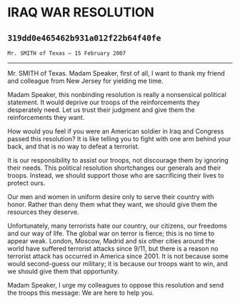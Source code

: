 # IRAQ WAR RESOLUTION
## `319dd0e465462b931a012f22b64f40fe`
`Mr. SMITH of Texas — 15 February 2007`

---


Mr. SMITH of Texas. Madam Speaker, first of all, I want to thank my 
friend and colleague from New Jersey for yielding me time.

Madam Speaker, this nonbinding resolution is really a nonsensical 
political statement. It would deprive our troops of the reinforcements 
they desperately need. Let us trust their judgment and give them the 
reinforcements they want.

How would you feel if you were an American soldier in Iraq and 
Congress passed this resolution? It is like telling you to fight with 
one arm behind your back, and that is no way to defeat a terrorist.

It is our responsibility to assist our troops, not discourage them by 
ignoring their needs. This political resolution shortchanges our 
generals and their troops. Instead, we should support those who are 
sacrificing their lives to protect ours.



Our men and women in uniform desire only to serve their country with 
honor. Rather than deny them what they want, we should give them the 
resources they deserve.

Unfortunately, many terrorists hate our country, our citizens, our 
freedoms and our way of life. The global war on terror is fierce; this 
is no time to appear weak. London, Moscow, Madrid and six other cities 
around the world have suffered terrorist attacks since 9/11, but there 
is a reason no terrorist attack has occurred in America since 2001. It 
is not because some would second-guess our military; it is because our 
troops want to win, and we should give them that opportunity.

Madam Speaker, I urge my colleagues to oppose this resolution and 
send the troops this message: We are here to help you.